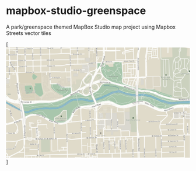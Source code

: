 # mapbox-studio-greenspace

A park/greenspace themed MapBox Studio map project using Mapbox Streets vector tiles

[![Sample](https://raw.githubusercontent.com/ljagis/mapbox-studio-greenspace/master/sample/allenparkway.png)]